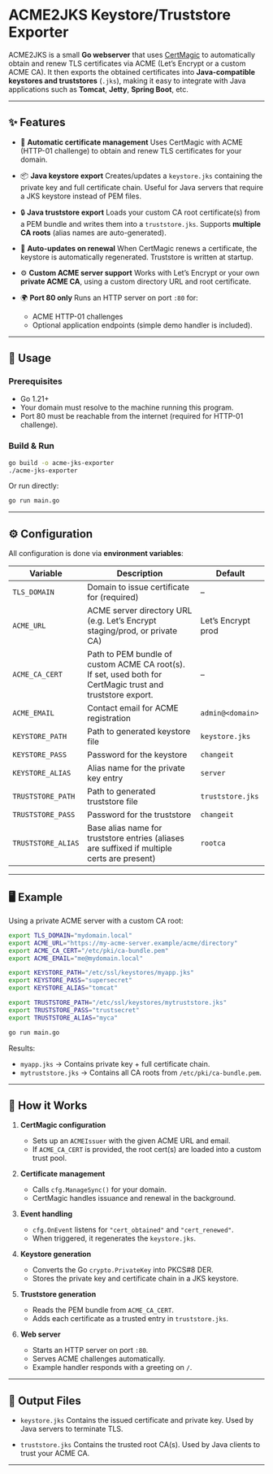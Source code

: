 # ACME2JKS Keystore/Truststore Exporter

ACME2JKS is a small **Go webserver** that uses [CertMagic](https://github.com/caddyserver/certmagic) to automatically obtain and renew TLS certificates via ACME (Let’s Encrypt or a custom ACME CA).
It then exports the obtained certificates into **Java-compatible keystores and truststores** (`.jks`), making it easy to integrate with Java applications such as **Tomcat**, **Jetty**, **Spring Boot**, etc.

---

## ✨ Features

* 🔑 **Automatic certificate management**
  Uses CertMagic with ACME (HTTP-01 challenge) to obtain and renew TLS certificates for your domain.

* 📦 **Java keystore export**
  Creates/updates a `keystore.jks` containing the private key and full certificate chain.
  Useful for Java servers that require a JKS keystore instead of PEM files.

* 🔒 **Java truststore export**
  Loads your custom CA root certificate(s) from a PEM bundle and writes them into a `truststore.jks`.
  Supports **multiple CA roots** (alias names are auto-generated).

* 🔄 **Auto-updates on renewal**
  When CertMagic renews a certificate, the keystore is automatically regenerated.
  Truststore is written at startup.

* ⚙️ **Custom ACME server support**
  Works with Let’s Encrypt or your own **private ACME CA**, using a custom directory URL and root certificate.

* 🌍 **Port 80 only**
  Runs an HTTP server on port `:80` for:

  * ACME HTTP-01 challenges
  * Optional application endpoints (simple demo handler is included).

---

## 🚀 Usage

### Prerequisites

* Go 1.21+
* Your domain must resolve to the machine running this program.
* Port 80 must be reachable from the internet (required for HTTP-01 challenge).

### Build & Run

```bash
go build -o acme-jks-exporter
./acme-jks-exporter
```

Or run directly:

```bash
go run main.go
```

---

## ⚙️ Configuration

All configuration is done via **environment variables**:

| Variable           | Description                                                                                                | Default            |
| ------------------ | ---------------------------------------------------------------------------------------------------------- | ------------------ |
| `TLS_DOMAIN`       | Domain to issue certificate for (required)                                                                 | –                  |
| `ACME_URL`         | ACME server directory URL (e.g. Let’s Encrypt staging/prod, or private CA)                                 | Let’s Encrypt prod |
| `ACME_CA_CERT`     | Path to PEM bundle of custom ACME CA root(s). If set, used both for CertMagic trust and truststore export. | –                  |
| `ACME_EMAIL`       | Contact email for ACME registration                                                                        | `admin@<domain>`   |
| `KEYSTORE_PATH`    | Path to generated keystore file                                                                            | `keystore.jks`     |
| `KEYSTORE_PASS`    | Password for the keystore                                                                                  | `changeit`         |
| `KEYSTORE_ALIAS`   | Alias name for the private key entry                                                                       | `server`           |
| `TRUSTSTORE_PATH`  | Path to generated truststore file                                                                          | `truststore.jks`   |
| `TRUSTSTORE_PASS`  | Password for the truststore                                                                                | `changeit`         |
| `TRUSTSTORE_ALIAS` | Base alias name for truststore entries (aliases are suffixed if multiple certs are present)                | `rootca`           |

---

## 🖥 Example

Using a private ACME server with a custom CA root:

```bash
export TLS_DOMAIN="mydomain.local"
export ACME_URL="https://my-acme-server.example/acme/directory"
export ACME_CA_CERT="/etc/pki/ca-bundle.pem"
export ACME_EMAIL="me@mydomain.local"

export KEYSTORE_PATH="/etc/ssl/keystores/myapp.jks"
export KEYSTORE_PASS="supersecret"
export KEYSTORE_ALIAS="tomcat"

export TRUSTSTORE_PATH="/etc/ssl/keystores/mytruststore.jks"
export TRUSTSTORE_PASS="trustsecret"
export TRUSTSTORE_ALIAS="myca"

go run main.go
```

Results:

* `myapp.jks` → Contains private key + full certificate chain.
* `mytruststore.jks` → Contains all CA roots from `/etc/pki/ca-bundle.pem`.

---

## 🔧 How it Works

1. **CertMagic configuration**

   * Sets up an `ACMEIssuer` with the given ACME URL and email.
   * If `ACME_CA_CERT` is provided, the root cert(s) are loaded into a custom trust pool.

2. **Certificate management**

   * Calls `cfg.ManageSync()` for your domain.
   * CertMagic handles issuance and renewal in the background.

3. **Event handling**

   * `cfg.OnEvent` listens for `"cert_obtained"` and `"cert_renewed"`.
   * When triggered, it regenerates the `keystore.jks`.

4. **Keystore generation**

   * Converts the Go `crypto.PrivateKey` into PKCS#8 DER.
   * Stores the private key and certificate chain in a JKS keystore.

5. **Truststore generation**

   * Reads the PEM bundle from `ACME_CA_CERT`.
   * Adds each certificate as a trusted entry in `truststore.jks`.

6. **Web server**

   * Starts an HTTP server on port `:80`.
   * Serves ACME challenges automatically.
   * Example handler responds with a greeting on `/`.

---

## 📂 Output Files

* `keystore.jks`
  Contains the issued certificate and private key.
  Used by Java servers to terminate TLS.

* `truststore.jks`
  Contains the trusted root CA(s).
  Used by Java clients to trust your ACME CA.

---


